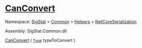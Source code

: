 # [CanConvert](./NetCoreFeatureDescriptorConverter-100664068.md)

Namespace: [SigStat]() > [Common](./../../../README.md) > [Helpers](./../../README.md) > [NetCoreSerialization](./../README.md)

Assembly: SigStat.Common.dll

[CanConvert](./NetCoreFeatureDescriptorConverter-100664068.md) ( [`Type`](https://docs.microsoft.com/en-us/dotnet/api/System.Type) typeToConvert )	
